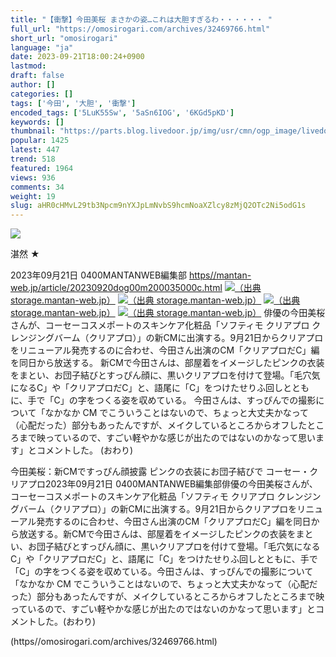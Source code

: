 ```yaml
---
title: "【衝撃】今田美桜 まさかの姿…これは大胆すぎるわ・・・・・・ "
full_url: "https://omosirogari.com/archives/32469766.html"
short_url: "omosirogari"
language: "ja"
date: 2023-09-21T18:00:24+0900
lastmod: 
draft: false
author: []
categories: []
tags: ['今田', '大胆', '衝撃']
encoded_tags: ['5LuK55Sw', '5aSn6IOG', '6KGd5pKD']
keywords: []
thumbnail: "https://parts.blog.livedoor.jp/img/usr/cmn/ogp_image/livedoor.png"
popular: 1425
latest: 447
trend: 518
featured: 1964
views: 936
comments: 34
weight: 19
slug: aHR0cHMvL29tb3Npcm9nYXJpLmNvbS9hcmNoaXZlcy8zMjQ2OTc2Ni5odG1s
---
```


![](https://parts.blog.livedoor.jp/img/usr/cmn/ogp_image/livedoor.png)

<div><p>湛然 ★ </p> 2023年09月21日 0400MANTANWEB編集部 <a target='_blank' href='https//mantan-web.jp/article/20230920dog00m200035000c.html'>https//mantan-web.jp/article/20230920dog00m200035000c.html</a> <a href='https//storage.mantan-web.jp/images/2023/09/20/20230920dog00m200035000c/001_size10.jpg' target='_blank' class='' id='img_1_1'><img src='https//storage.mantan-web.jp/images/2023/09/20/20230920dog00m200035000c/001_size10.jpg'>（出典 storage.mantan-web.jp）</a> <a href='https//storage.mantan-web.jp/images/2023/09/20/20230920dog00m200035000c/002_size10.jpg' target='_blank' class='' id='img_1_2'><img src='https//storage.mantan-web.jp/images/2023/09/20/20230920dog00m200035000c/002_size10.jpg'>（出典 storage.mantan-web.jp）</a> <a href='https//storage.mantan-web.jp/images/2023/09/20/20230920dog00m200035000c/007_size10.jpg' target='_blank' class='' id='img_1_3'><img src='https//storage.mantan-web.jp/images/2023/09/20/20230920dog00m200035000c/007_size10.jpg'>（出典 storage.mantan-web.jp）</a> <a href='https//storage.mantan-web.jp/images/2023/09/20/20230920dog00m200035000c/010_size10.jpg' target='_blank' class='' id='img_1_4'><img src='https//storage.mantan-web.jp/images/2023/09/20/20230920dog00m200035000c/010_size10.jpg'>（出典 storage.mantan-web.jp）</a> 俳優の今田美桜さんが、コーセーコスメポートのスキンケア化粧品「ソフティモ クリアプロ クレンジングバーム（クリアプロ）」の新CMに出演する。9月21日からクリアプロをリニューアル発売するのに合わせ、今田さん出演のCM「クリアプロだC」編を同日から放送する。 新CMで今田さんは、部屋着をイメージしたピンクの衣装をまとい、お団子結びとすっぴん顔に、黒いクリアプロを付けて登場。「毛穴気になるC」や「クリアプロだC」と、語尾に「C」をつけたせりふ回しとともに、手で「C」の字をつくる姿を収めている。 今田さんは、すっぴんでの撮影について「なかなか CM でこういうことはないので、ちょっと大丈夫かなって（心配だった）部分もあったんですが、メイクしているところからオフしたところまで映っているので、すごい軽やかな感じが出たのではないのかなって思います」とコメントした。 (おわり) <p>今田美桜：新CMですっぴん顔披露 ピンクの衣装にお団子結びで コーセー・クリアプロ2023年09月21日 0400MANTANWEB編集部俳優の今田美桜さんが、コーセーコスメポートのスキンケア化粧品「ソフティモ クリアプロ クレンジングバーム（クリアプロ）」の新CMに出演する。9月21日からクリアプロをリニューアル発売するのに合わせ、今田さん出演のCM「クリアプロだC」編を同日から放送する。新CMで今田さんは、部屋着をイメージしたピンクの衣装をまとい、お団子結びとすっぴん顔に、黒いクリアプロを付けて登場。「毛穴気になるC」や「クリアプロだC」と、語尾に「C」をつけたせりふ回しとともに、手で「C」の字をつくる姿を収めている。今田さんは、すっぴんでの撮影について「なかなか CM でこういうことはないので、ちょっと大丈夫かなって（心配だった）部分もあったんですが、メイクしているところからオフしたところまで映っているので、すごい軽やかな感じが出たのではないのかなって思います」とコメントした。(おわり)</p></div>

(https//omosirogari.com/archives/32469766.html)
